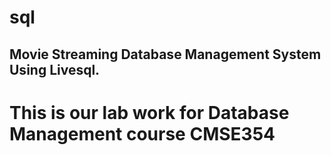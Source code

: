 # sql
## Movie Streaming Database Management System Using Livesql. 
# This is our lab work for Database Management course CMSE354 
